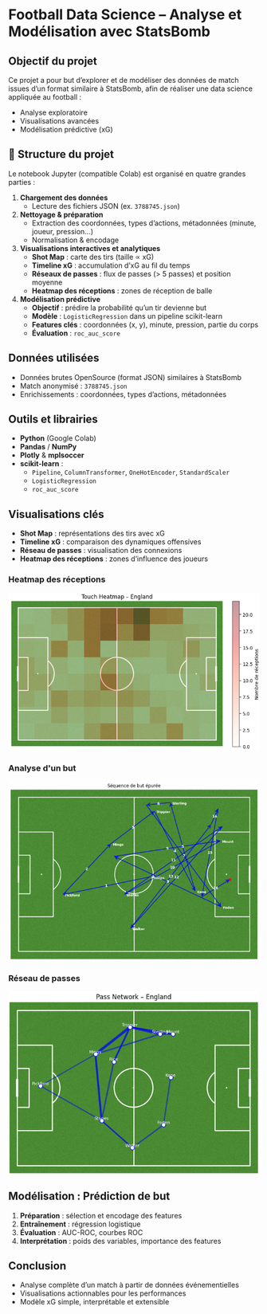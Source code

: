 # Football Data Science – Analyse et Modélisation avec StatsBomb

## Objectif du projet  
Ce projet a pour but d’explorer et de modéliser des données de match issues d’un format similaire à StatsBomb, afin de réaliser une data science appliquée au football :  
- Analyse exploratoire  
- Visualisations avancées  
- Modélisation prédictive (xG)

## 📂 Structure du projet  
Le notebook Jupyter (compatible Colab) est organisé en quatre grandes parties :

1. **Chargement des données**  
   - Lecture des fichiers JSON (ex. `3788745.json`)  
2. **Nettoyage & préparation**  
   - Extraction des coordonnées, types d’actions, métadonnées (minute, joueur, pression…)  
   - Normalisation & encodage  
3. **Visualisations interactives et analytiques**  
   - **Shot Map** : carte des tirs (taille ∝ xG)  
   - **Timeline xG** : accumulation d’xG au fil du temps  
   - **Réseaux de passes** : flux de passes (> 5 passes) et position moyenne  
   - **Heatmap des réceptions** : zones de réception de balle  
4. **Modélisation prédictive**  
   - **Objectif** : prédire la probabilité qu’un tir devienne but  
   - **Modèle** : `LogisticRegression` dans un pipeline scikit-learn  
   - **Features clés** : coordonnées (x, y), minute, pression, partie du corps  
   - **Évaluation** : `roc_auc_score`

## Données utilisées  
- Données brutes OpenSource (format JSON) similaires à StatsBomb  
- Match anonymisé : `3788745.json`  
- Enrichissements : coordonnées, types d’actions, métadonnées  

## Outils et librairies  
- **Python** (Google Colab)  
- **Pandas** / **NumPy**  
- **Plotly** & **mplsoccer**  
- **scikit-learn** :  
  - `Pipeline`, `ColumnTransformer`, `OneHotEncoder`, `StandardScaler`  
  - `LogisticRegression`  
  - `roc_auc_score`

## Visualisations clés  
- **Shot Map** : représentations des tirs avec xG  
- **Timeline xG** : comparaison des dynamiques offensives  
- **Réseau de passes** : visualisation des connexions  
- **Heatmap des réceptions** : zones d’influence des joueurs
  
### Heatmap des réceptions
![Heatmap des réceptions](assets/heatmap.png)

### Analyse d'un but
![Analyse de but](assets/goal_analysis.png)

### Réseau de passes
![Réseau de passes](assets/network_path.png)

## Modélisation : Prédiction de but  
1. **Préparation** : sélection et encodage des features  
2. **Entraînement** : régression logistique  
3. **Évaluation** : AUC-ROC, courbes ROC  
4. **Interprétation** : poids des variables, importance des features  

## Conclusion  
- Analyse complète d’un match à partir de données événementielles  
- Visualisations actionnables pour les performances  
- Modèle xG simple, interprétable et extensible  
